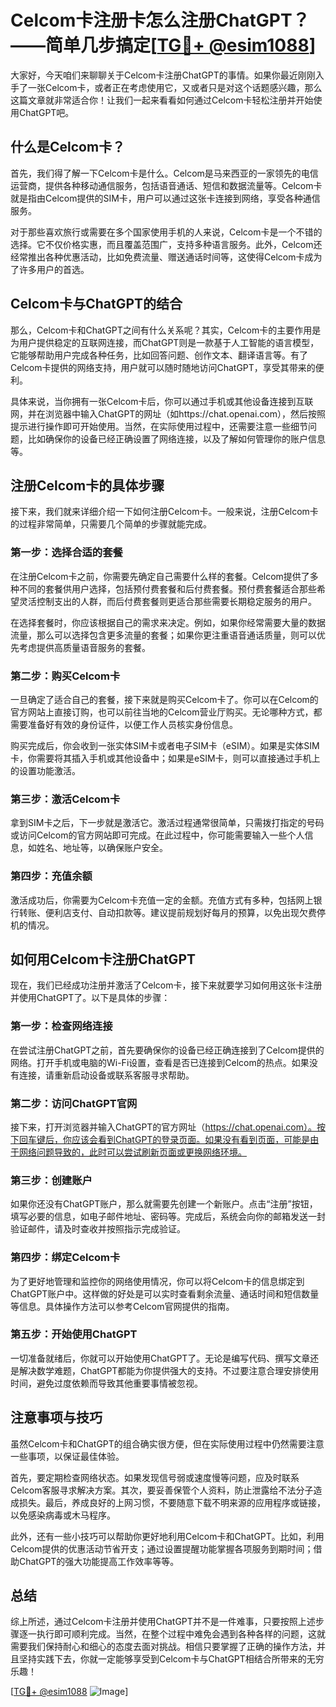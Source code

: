 # Celcom卡注册卡怎么注册ChatGPT？——简单几步搞定[[TG💪+ @esim1088](https://t.me/s/esim1088)]

大家好，今天咱们来聊聊关于Celcom卡注册ChatGPT的事情。如果你最近刚刚入手了一张Celcom卡，或者正在考虑使用它，又或者只是对这个话题感兴趣，那么这篇文章就非常适合你！让我们一起来看看如何通过Celcom卡轻松注册并开始使用ChatGPT吧。

## 什么是Celcom卡？

首先，我们得了解一下Celcom卡是什么。Celcom是马来西亚的一家领先的电信运营商，提供各种移动通信服务，包括语音通话、短信和数据流量等。Celcom卡就是指由Celcom提供的SIM卡，用户可以通过这张卡连接到网络，享受各种通信服务。

对于那些喜欢旅行或需要在多个国家使用手机的人来说，Celcom卡是一个不错的选择。它不仅价格实惠，而且覆盖范围广，支持多种语言服务。此外，Celcom还经常推出各种优惠活动，比如免费流量、赠送通话时间等，这使得Celcom卡成为了许多用户的首选。

## Celcom卡与ChatGPT的结合

那么，Celcom卡和ChatGPT之间有什么关系呢？其实，Celcom卡的主要作用是为用户提供稳定的互联网连接，而ChatGPT则是一款基于人工智能的语言模型，它能够帮助用户完成各种任务，比如回答问题、创作文本、翻译语言等。有了Celcom卡提供的网络支持，用户就可以随时随地访问ChatGPT，享受其带来的便利。

具体来说，当你拥有一张Celcom卡后，你可以通过手机或其他设备连接到互联网，并在浏览器中输入ChatGPT的网址（如https://chat.openai.com），然后按照提示进行操作即可开始使用。当然，在实际使用过程中，还需要注意一些细节问题，比如确保你的设备已经正确设置了网络连接，以及了解如何管理你的账户信息等。

## 注册Celcom卡的具体步骤

接下来，我们就来详细介绍一下如何注册Celcom卡。一般来说，注册Celcom卡的过程非常简单，只需要几个简单的步骤就能完成。

### 第一步：选择合适的套餐

在注册Celcom卡之前，你需要先确定自己需要什么样的套餐。Celcom提供了多种不同的套餐供用户选择，包括预付费套餐和后付费套餐。预付费套餐适合那些希望灵活控制支出的人群，而后付费套餐则更适合那些需要长期稳定服务的用户。

在选择套餐时，你应该根据自己的需求来决定。例如，如果你经常需要大量的数据流量，那么可以选择包含更多流量的套餐；如果你更注重语音通话质量，则可以优先考虑提供高质量语音服务的套餐。

### 第二步：购买Celcom卡

一旦确定了适合自己的套餐，接下来就是购买Celcom卡了。你可以在Celcom的官方网站上直接订购，也可以前往当地的Celcom营业厅购买。无论哪种方式，都需要准备好有效的身份证件，以便工作人员核实身份信息。

购买完成后，你会收到一张实体SIM卡或者电子SIM卡（eSIM）。如果是实体SIM卡，你需要将其插入手机或其他设备中；如果是eSIM卡，则可以直接通过手机上的设置功能激活。

### 第三步：激活Celcom卡

拿到SIM卡之后，下一步就是激活它。激活过程通常很简单，只需拨打指定的号码或访问Celcom的官方网站即可完成。在此过程中，你可能需要输入一些个人信息，如姓名、地址等，以确保账户安全。

### 第四步：充值余额

激活成功后，你需要为Celcom卡充值一定的金额。充值方式有多种，包括网上银行转账、便利店支付、自动扣款等。建议提前规划好每月的预算，以免出现欠费停机的情况。

## 如何用Celcom卡注册ChatGPT

现在，我们已经成功注册并激活了Celcom卡，接下来就要学习如何用这张卡注册并使用ChatGPT了。以下是具体的步骤：

### 第一步：检查网络连接

在尝试注册ChatGPT之前，首先要确保你的设备已经正确连接到了Celcom提供的网络。打开手机或电脑的Wi-Fi设置，查看是否已连接到Celcom的热点。如果没有连接，请重新启动设备或联系客服寻求帮助。

### 第二步：访问ChatGPT官网

接下来，打开浏览器并输入ChatGPT的官方网址（https://chat.openai.com）。按下回车键后，你应该会看到ChatGPT的登录页面。如果没有看到页面，可能是由于网络问题导致的，此时可以尝试刷新页面或更换网络环境。

### 第三步：创建账户

如果你还没有ChatGPT账户，那么就需要先创建一个新账户。点击“注册”按钮，填写必要的信息，如电子邮件地址、密码等。完成后，系统会向你的邮箱发送一封验证邮件，请及时查收并按照指示完成验证。

### 第四步：绑定Celcom卡

为了更好地管理和监控你的网络使用情况，你可以将Celcom卡的信息绑定到ChatGPT账户中。这样做的好处是可以实时查看剩余流量、通话时间和短信数量等信息。具体操作方法可以参考Celcom官网提供的指南。

### 第五步：开始使用ChatGPT

一切准备就绪后，你就可以开始使用ChatGPT了。无论是编写代码、撰写文章还是解决数学难题，ChatGPT都能为你提供强大的支持。不过要注意合理安排使用时间，避免过度依赖而导致其他重要事情被忽视。

## 注意事项与技巧

虽然Celcom卡和ChatGPT的组合确实很方便，但在实际使用过程中仍然需要注意一些事项，以保证最佳体验。

首先，要定期检查网络状态。如果发现信号弱或速度慢等问题，应及时联系Celcom客服寻求解决方案。其次，要妥善保管个人资料，防止泄露给不法分子造成损失。最后，养成良好的上网习惯，不要随意下载不明来源的应用程序或链接，以免感染病毒或木马程序。

此外，还有一些小技巧可以帮助你更好地利用Celcom卡和ChatGPT。比如，利用Celcom提供的优惠活动节省开支；通过设置提醒功能掌握各项服务到期时间；借助ChatGPT的强大功能提高工作效率等等。

## 总结

综上所述，通过Celcom卡注册并使用ChatGPT并不是一件难事，只要按照上述步骤逐一执行即可顺利完成。当然，在整个过程中难免会遇到各种各样的问题，这就需要我们保持耐心和细心的态度去面对挑战。相信只要掌握了正确的操作方法，并且坚持实践下去，你就一定能够享受到Celcom卡与ChatGPT相结合所带来的无穷乐趣！

[[TG💪+ @esim1088](https://t.me/s/esim1088) ![Image](https://i.postimg.cc/4NQfJmqS/Snipaste-2025-05-13-00-14-12.png)]